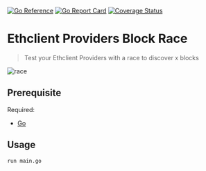 [![Go Reference](https://pkg.go.dev/badge/github.com/rrobrms/ethclient-providers-block-race.svg)](https://pkg.go.dev/github.com/rrobrms/ethclient-providers-block-race)
[![Go Report Card](https://goreportcard.com/badge/github.com/rrobrms/ethclient-providers-block-race)](https://goreportcard.com/report/github.com/rrobrms/ethclient-providers-block-race)
[![Coverage Status](https://coveralls.io/repos/github/rrobrms/ethclient-providers-block-race/badge.svg?branch=master)](https://coveralls.io/github/rrobrms/ethclient-providers-block-race?branch=master)

# Ethclient Providers Block Race

> Test your Ethclient Providers with a race to discover x blocks

![race](https://user-images.githubusercontent.com/93430216/209470965-7f8fe9d1-dcbe-4409-b477-6f406bc04554.gif)


## Prerequisite
Required:
- [Go](https://go.dev/doc/install)

## Usage

```sh
run main.go
```